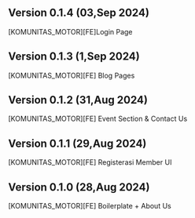 ## Version 0.1.4 (03,Sep 2024)

[KOMUNITAS_MOTOR][FE]Login Page

## Version 0.1.3 (1,Sep 2024)

[KOMUNITAS_MOTOR][FE] Blog Pages

## Version 0.1.2 (31,Aug 2024)

[KOMUNITAS_MOTOR][FE] Event Section & Contact Us

## Version 0.1.1 (29,Aug 2024)

[KOMUNITAS_MOTOR][FE] Registerasi Member UI

## Version 0.1.0 (28,Aug 2024)

[KOMUNITAS_MOTOR][FE] Boilerplate + About Us
